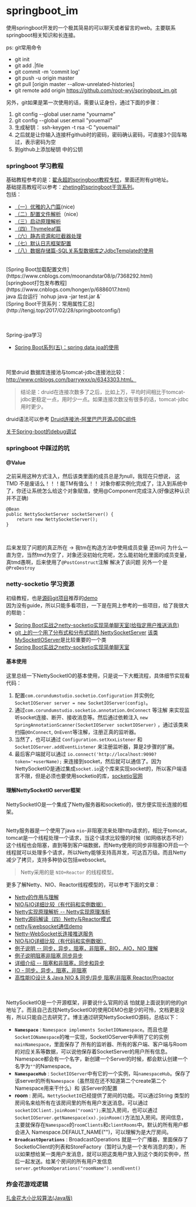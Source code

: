 # springboot_im
使用springboot开发的一个极其简易的可以聊天或者留言的web。主要联系springboot相关知识和长连接。

ps: git常用命令
- git init
- git add .|file
- git commit -m 'commit log'
- git push -u origin master
- git pull [origin master --allow-unrelated-histories]
- git remote add origin https://github.com/root-wyj/springboot_im.git

另外，git如果是第一次使用的话，需要认证身份，通过下面的步骤：
1. git config --global user.name "yourname"
2. git config --global user.email "youemail"
3. 生成秘钥： ssh-keygen -t rsa -C "youemail"
4. 之后就是让你输入连接杆github时的密码，密码确认密码，可直接3个回车略过，表示密码为空
5. 到github上添加秘钥 中的公钥

### springboot 学习教程
基础教程参考的是：[翟永超的springboot教程专栏](http://blog.didispace.com/categories/Spring-Boot/)，里面还附有git地址。<br>
基础提高教程可以参考：[zheting的springboot干货系列](http://www.cnblogs.com/zheting/category/966890.html)。<br>
包括：
- [（一）优雅的入门篇](http://www.cnblogs.com/zheting/p/6707032.html)(nice)
- [（二）配置文件解析](http://www.cnblogs.com/zheting/p/6707036.html)（nice）
- [（三）启动原理解析](http://www.cnblogs.com/zheting/p/6707035.html)
- [（四）Thymeleaf篇](http://www.cnblogs.com/zheting/p/6707037.html)
- [（六）静态资源和拦截器处理](http://www.cnblogs.com/zheting/p/6707040.html)
- [（七）默认日志框架配置](http://www.cnblogs.com/zheting/p/6707041.html)
- [（八）数据存储篇-SQL关系型数据库之JdbcTemplate的使用](http://www.cnblogs.com/zheting/p/6707042.html)

<br>
[Spring Boot加载配置文件](https://www.cnblogs.com/moonandstar08/p/7368292.html)<br>
[springboot打包发布教程](https://www.cnblogs.com/honger/p/6886017.html) <br>
java 后台运行 `nohup java -jar test.jar &` <br>
[Spring Boot干货系列：常用属性汇总](http://tengj.top/2017/02/28/springbootconfig/)

<br><br>
Spring-jpa学习
- [Spring Boot系列(五)：spring data jpa的使用](https://zhuanlan.zhihu.com/p/25000309)

<br><br>
阿里druid 数据库连接池与tomcat-jdbc连接池比较：http://www.cnblogs.com/barrywxx/p/6343303.html。
> 结论是：druid在连接次数多了之后，比如上万，平均时间相比于tomcat-jdbc更稳定一点，用时少一点。如果连接次数没有很多的话，tomcat-jdbc用时更少。

druid语法可以参考 [Druid连接池-阿里巴巴开源JDBC组件](http://blog.csdn.net/chenleixing/article/details/45003753)

[关于Spring-boot的debug调试](https://www.2cto.com/kf/201708/668239.html)

### springboot 中踩过的坑

#### @Value
之前采用这种方式注入，然后该类里面的成员总是为null，我现在只想说， 这TMD 不是废话么！！！能TM有值么！！ 对象你都实例化完成了，注入到系统中了，你还让系统怎么给这个对象赋值，使用@Component完成注入(好像这种认识并不正确)<br>

```
@Bean
public NettySocketServer socketServer() {
	return new NettySocketServer();
}

```
<br>

后来发现了问题的真正所在 -> 我tm在构造方法中使用成员变量  还tm问 为什么一直为空，当然tmd为空了，对象还没初始化完呢，怎么能初始化里面的成员变量，真tmd愚啊，后来使用了`@PostConstruct`注解 解决了该问题 另外一个是`@PreDestroy`



### netty-socketio 学习资源
初级教程，也是[源码git项目](https://github.com/mrniko/netty-socketio)推荐的[demo](https://github.com/mrniko/netty-socketio-demo)<br>
因为没有guide，所以只能多看项目，一下是在网上参考的一些项目，给了我很大的帮助：
- [Spring Boot实战之netty-socketio实现简单聊天室(给指定用户推送消息)](http://blog.csdn.net/sun_t89/article/details/52060946)
- [git 上的一个用了分布式和分布式锁的 NettySocketServer](https://github.com/wangnamu/NettySocketioServer) [该类MySocketIOServer](https://github.com/wangnamu/NettySocketioServer/blob/master/NettySocketioServer/src/main/java/com/ufo/NettySocketioServer/MySocketIOServer.java)是比较重要的一个类
- [Spring Boot实战之netty-socketio实现简单聊天室](http://blog.csdn.net/sun_t89/article/details/52060946)

#### 基本使用
这里总结一下NettySocketIO的基本使用，只是说一下大概流程，具体细节实现看代码：

1. 配置`com.corundumstudio.socketio.Configuration` 并实例化 `SocketIOServer server = new SocketIOServer(config)`。
2. 通过`com.corundumstudio.socketio.annotation.OnConnect` 等注解 来实现监听socket连接、断开、接收消息等。然后通过依赖注入 `new SpringAnnotationScanner(SocketIOServer socketIOServer)` ，通过该类来扫描`@OnConnect`, `OnEvent`等注解，注册正真的监听器。
3. 当然了，也可以通过 `Configuration.setXxxListener` 和 `SocketIOServer.addEventListener` 来注册监听器，算是2步骤的扩展。
4. 最后客户端就可以通过 `io.connect('http://localhost:9090?token='+userName);` 来连接到socket，然后就可以通信了。因为NettySocketIO是通过集成`socket.io`这个库来实现socket的，所以客户端语言不限，但是必须也要使用socketio的库，[socketio官网](https://socket.io/)

#### 理解NettySocketIO server框架
NettySocketIO是一个集成了Netty服务器和socketio的，很方便实现长连接的框架。<br><br>

Netty服务器是一个使用了java `nio`-非阻塞流来处理http请求的，相比于tomcat，tomcat是一个线程处理一个请求，当这个请求比较慢的时候（如网络状态不好）这个线程也会阻塞，直到等到客户端数据，而Netty使用的同步非阻塞IO开启一个线程就可以处理多个请求，所以Netty能够支持高并发，可达百万级。而且Netty减少了拷贝，支持多种协议包括websocket。<br>

> Netty采用的是 `NIO+Reactor` 的线程模型。

更多了解Netty、NIO、Reactor线程模型的，可以参考下面的文章：<br>
- [Netty的作用与理解](https://www.zhihu.com/question/24322387)
- [NIO与IO详细比较（有代码和实例数据）](http://blog.csdn.net/sean417/article/details/69817690)
- [Netty实现原理解析 -- Netty实现原理浅析](http://www.importnew.com/15656.html)
- [Netty源码解读（四）Netty与Reactor模式](http://ifeve.com/netty-reactor-4/)
- [netty与websocket通信demo](http://blog.csdn.net/z69183787/article/details/52505163)
- [Netty-WebSocket长连接推送服务](http://blog.csdn.net/z69183787/article/details/52505249)
- [NIO与IO详细比较（有代码和实例数据）](http://blog.csdn.net/sean417/article/details/69817690)
- [例子说明 -- 同步，异步，阻塞，非阻塞，BIO，AIO，NIO 理解]()
- [例子说明阻塞非阻塞 同步异步](http://www.jianshu.com/p/e9c6690c0737)
- [详细介绍 -- 阻塞和非阻塞，同步和异步](https://www.cnblogs.com/George1994/p/6702084.html)
- [IO - 同步，异步，阻塞，非阻塞 ](http://blog.csdn.net/historyasamirror/article/details/5778378)
- [高性能IO设计 & Java NIO & 同步/异步 阻塞/非阻塞 Reactor/Proactor](https://www.cnblogs.com/charlesblc/p/6072827.html)

<br><br>
NettySocketIO是一个开源框架，非要说什么官网的话 怕就是上面说到的他的git地址了。而且自己去找NettySocketIO的使用DEMO也是少的可怜，文档更是没有，所以只能自己去研究了。博主通过研究NettySocketIO源码，总结以下：
- **`Namespace`** : `Namespace implements SocketIONamespace`。而且也是`SocketIONamespace`的唯一实现，SocketIOServer中声明了它的实例 `mainNamespace`，里面保存了 所有的监听器、所有的客户端、客户端与Room的对应关系等数据，可以说他保存着SocketServer的用户所有信息。Namespace都会有一个名字，新创建一个Server的时候，都会默认创建一个名字为`""`的Namespace。
- **`NamespaceHub`** : `SocketIOServer`中有它的一个实例，叫`namespaceHub`。保存了该server的所有`Namespace`（虽然现在还不知道第二个create第二个Namespace用来干什么）和 该Server的配置
- **room** : 房间。`NettySocketIO`已经提供了房间的功能。可以通过String 类型的房间名来给所有在该房间里的所有用户发送消息。可以通过 `socketIOClient.joinRoom("room1");`来加入房间，也可以通过`SocketIOServer.getNamespace(xx).joinRoom()`方法加入房间。房间信息，主要就保存在`Namespace`的`roomClients`和`clientRooms`中。默认的所有用户都会进入 Namespace.DEFAULT_NAME("")，可以理解为是大厅房间。
- **`BroadcastOperations`** : BroadcastOperations 就是一个广播器，里面保存了SocketIoClient的列表和StoreFactory（暂时认为是一个发布消息的类），所以如果想给某一类用户发消息，就可以把这类用户放入到这个类的实例中，然后一起发送。给某个房间的所有用户发信息`server.getRoomOperations("roomName").sendEvent()`


### 炸金花游戏逻辑
[扎金花大小比较算法(Java版)](http://blog.csdn.net/dobuy/article/details/31521609)
